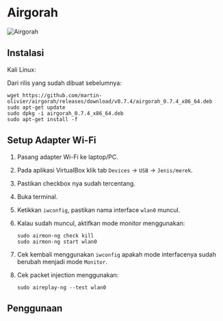 # Airgorah

![Airgorah](https://github.com/fixploit03/Hack-WiFi/blob/main/tools/airgorah/img/airgorah%20logo.jpg)

## Instalasi

Kali Linux:

Dari rilis yang sudah dibuat sebelumnya:

   ```
   wget https://github.com/martin-olivier/airgorah/releases/download/v0.7.4/airgorah_0.7.4_x86_64.deb
   sudo apt-get update
   sudo dpkg -i airgorah_0.7.4_x86_64.deb
   sudo apt-get install -f
   ```

## Setup Adapter Wi-Fi

1. Pasang adapter Wi-Fi ke laptop/PC.
2. Pada aplikasi VirtualBox klik tab `Devices` -> `USB` -> `Jenis/merek`.
3. Pastikan checkbox nya sudah tercentang.
4. Buka terminal.
5. Ketikkan `iwconfig`, pastikan nama interface `wlan0` muncul.
6. Kalau sudah muncul, aktifkan mode monitor menggunakan:

   ```
   sudo airmon-ng check kill
   sudo airmon-ng start wlan0
   ```
7. Cek kembali menggunakan `iwconfig` apakah mode interfacenya sudah berubah menjadi mode `Monitor`.
8. Cek packet injection menggunakan:

   ```
   sudo aireplay-ng --test wlan0
   ```

## Penggunaan
